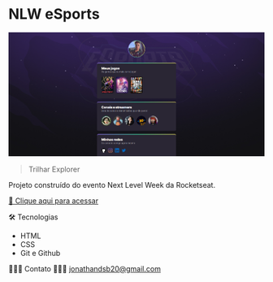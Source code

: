 # NLW eSports 

![preview](preview.png)
> Trilhar Explorer

Projeto construído do evento Next Level Week da Rocketseat.


[🔗 Clique aqui para acessar](https://jonathandesb.github.io/-nlw-esports-explorer/")

🛠️ Tecnologias
- HTML
- CSS
- Git e Github

🧙🏾‍♂️ Contato 🧙🏾‍♂️ 
jonathandsb20@gmail.com
